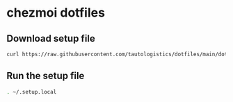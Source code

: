 # chezmoi dotfiles

## Download setup file

```bash
curl https://raw.githubusercontent.com/tautologistics/dotfiles/main/dot_setup.local > ~/.setup.local
```

## Run the setup file

```bash
. ~/.setup.local
```
